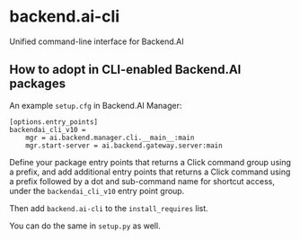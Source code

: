 # backend.ai-cli

Unified command-line interface for Backend.AI


## How to adopt in CLI-enabled Backend.AI packages

An example `setup.cfg` in Backend.AI Manager:
```
[options.entry_points]
backendai_cli_v10 =
    mgr = ai.backend.manager.cli.__main__:main
    mgr.start-server = ai.backend.gateway.server:main
```

Define your package entry points that returns a Click command group using a
prefix, and add additional entry points that returns a Click command using a
prefix followed by a dot and sub-command name for shortcut access, under the
`backendai_cli_v10` entry point group.

Then add `backend.ai-cli` to the `install_requires` list.

You can do the same in `setup.py` as well.
